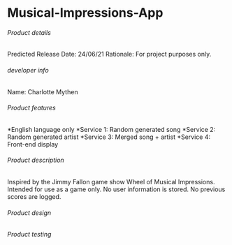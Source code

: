 # Musical-Impressions-App

###### Product details
Predicted Release Date: 24/06/21
Rationale: For project purposes only. 

###### developer info 
Name: Charlotte Mythen

###### Product features
*English language only
*Service 1: Random generated song 
*Service 2: Random generated artist 
*Service 3: Merged song + artist
*Service 4: Front-end display

###### Product description
Inspired by the Jimmy Fallon game show Wheel of Musical Impressions. 
Intended for use as a game only. 
No user information is stored. 
No previous scores are logged.

###### Product design

###### Product testing


